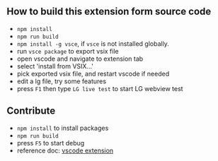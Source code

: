 ## How to build this extension form source code
- `npm install`
- `npm run build`
- `npm install -g vsce`, if `vsce` is not installed globally.
- run `vsce package` to export vsix file
- open vscode and navigate to extension tab
- select 'install from VSIX...'
- pick exported vsix file, and restart vscode if needed
- edit a lg file, try some features
- press `F1` then type `LG live test` to start LG webview test

## Contribute
- `npm install` to install packages
- `npm run build`
- press `F5` to start debug
- reference doc: [vscode extension](https://code.visualstudio.com/api/language-extensions/overview)
